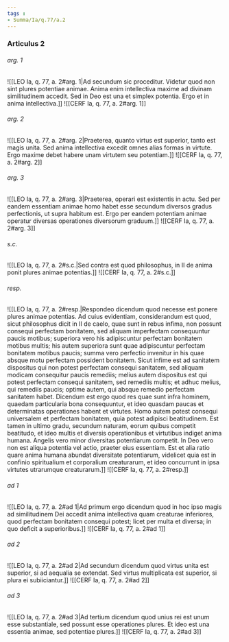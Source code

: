 ```yaml
---
tags : 
- Summa/Ia/q.77/a.2
---
```


### Articulus 2

###### arg. 1
![[LEO Ia, q. 77, a. 2#arg. 1|Ad secundum sic proceditur. Videtur quod non sint plures potentiae animae. Anima enim intellectiva maxime ad divinam similitudinem accedit. Sed in Deo est una et simplex potentia. Ergo et in anima intellectiva.]]
![[CERF Ia, q. 77, a. 2#arg. 1]]

###### arg. 2
![[LEO Ia, q. 77, a. 2#arg. 2|Praeterea, quanto virtus est superior, tanto est magis unita. Sed anima intellectiva excedit omnes alias formas in virtute. Ergo maxime debet habere unam virtutem seu potentiam.]]
![[CERF Ia, q. 77, a. 2#arg. 2]]

###### arg. 3
![[LEO Ia, q. 77, a. 2#arg. 3|Praeterea, operari est existentis in actu. Sed per eandem essentiam animae homo habet esse secundum diversos gradus perfectionis, ut supra habitum est. Ergo per eandem potentiam animae operatur diversas operationes diversorum graduum.]]
![[CERF Ia, q. 77, a. 2#arg. 3]]

###### s.c.
![[LEO Ia, q. 77, a. 2#s.c.|Sed contra est quod philosophus, in II de anima ponit plures animae potentias.]]
![[CERF Ia, q. 77, a. 2#s.c.]]

###### resp.
![[LEO Ia, q. 77, a. 2#resp.|Respondeo dicendum quod necesse est ponere plures animae potentias. Ad cuius evidentiam, considerandum est quod, sicut philosophus dicit in II de caelo, quae sunt in rebus infima, non possunt consequi perfectam bonitatem, sed aliquam imperfectam consequuntur paucis motibus; superiora vero his adipiscuntur perfectam bonitatem motibus multis; his autem superiora sunt quae adipiscuntur perfectam bonitatem motibus paucis; summa vero perfectio invenitur in his quae absque motu perfectam possident bonitatem. Sicut infime est ad sanitatem dispositus qui non potest perfectam consequi sanitatem, sed aliquam modicam consequitur paucis remediis; melius autem dispositus est qui potest perfectam consequi sanitatem, sed remediis multis; et adhuc melius, qui remediis paucis; optime autem, qui absque remedio perfectam sanitatem habet. Dicendum est ergo quod res quae sunt infra hominem, quaedam particularia bona consequuntur, et ideo quasdam paucas et determinatas operationes habent et virtutes. Homo autem potest consequi universalem et perfectam bonitatem, quia potest adipisci beatitudinem. Est tamen in ultimo gradu, secundum naturam, eorum quibus competit beatitudo, et ideo multis et diversis operationibus et virtutibus indiget anima humana. Angelis vero minor diversitas potentiarum competit. In Deo vero non est aliqua potentia vel actio, praeter eius essentiam. Est et alia ratio quare anima humana abundat diversitate potentiarum, videlicet quia est in confinio spiritualium et corporalium creaturarum, et ideo concurrunt in ipsa virtutes utrarumque creaturarum.]]
![[CERF Ia, q. 77, a. 2#resp.]]

###### ad 1
![[LEO Ia, q. 77, a. 2#ad 1|Ad primum ergo dicendum quod in hoc ipso magis ad similitudinem Dei accedit anima intellectiva quam creaturae inferiores, quod perfectam bonitatem consequi potest; licet per multa et diversa; in quo deficit a superioribus.]]
![[CERF Ia, q. 77, a. 2#ad 1]]

###### ad 2
![[LEO Ia, q. 77, a. 2#ad 2|Ad secundum dicendum quod virtus unita est superior, si ad aequalia se extendat. Sed virtus multiplicata est superior, si plura ei subiiciantur.]]
![[CERF Ia, q. 77, a. 2#ad 2]]

###### ad 3
![[LEO Ia, q. 77, a. 2#ad 3|Ad tertium dicendum quod unius rei est unum esse substantiale, sed possunt esse operationes plures. Et ideo est una essentia animae, sed potentiae plures.]]
![[CERF Ia, q. 77, a. 2#ad 3]]

